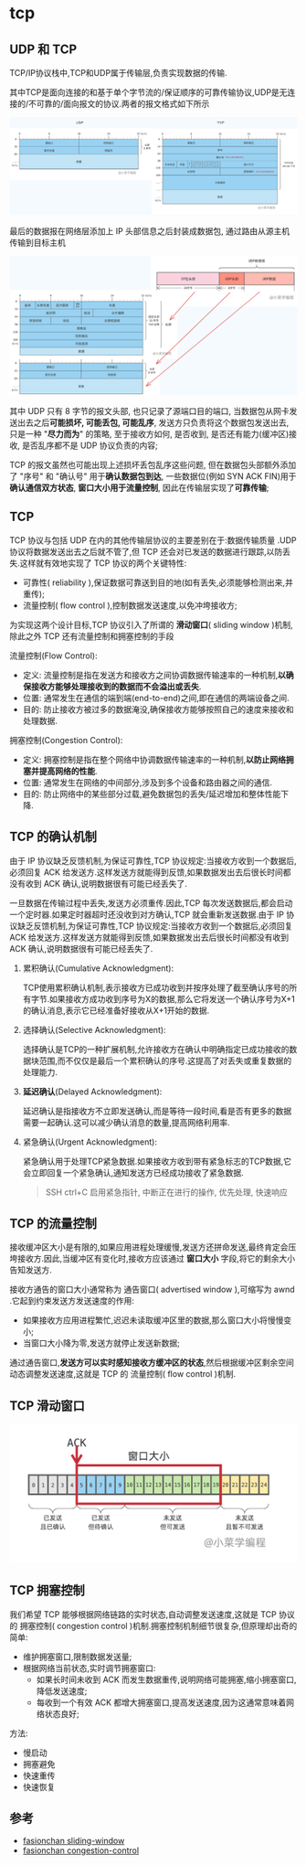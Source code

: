 
# tcp

## UDP 和 TCP

TCP/IP协议栈中,TCP和UDP属于传输层,负责实现数据的传输.

其中TCP是面向连接的和基于单个字节流的/保证顺序的可靠传输协议,UDP是无连接的/不可靠的/面向报文的协议.两者的报文格式如下所示

![20231231165858](https://raw.githubusercontent.com/learner-lu/picbed/master/20231231165858.png)

最后的数据报在网络层添加上 IP 头部信息之后封装成数据包, 通过路由从源主机传输到目标主机

![20231231171018](https://raw.githubusercontent.com/learner-lu/picbed/master/20231231171018.png)

其中 UDP 只有 8 字节的报文头部, 也只记录了源端口目的端口, 当数据包从网卡发送出去之后**可能损坏, 可能丢包, 可能乱序**, 发送方只负责将这个数据包发送出去, 只是一种 "**尽力而为**" 的策略, 至于接收方如何, 是否收到, 是否还有能力(缓冲区)接收, 是否乱序都不是 UDP 协议负责的内容;

TCP 的报文虽然也可能出现上述损坏丢包乱序这些问题, 但在数据包头部额外添加了 "序号" 和 "确认号" 用于**确认数据包到达**, 一些数据位(例如 SYN ACK FIN)用于**确认通信双方状态**, **窗口大小用于流量控制**, 因此在传输层实现了**可靠传输**;

## TCP

TCP 协议与包括 UDP 在内的其他传输层协议的主要差别在于:数据传输质量 .UDP 协议将数据发送出去之后就不管了,但 TCP 还会对已发送的数据进行跟踪,以防丢失.这样就有效地实现了 TCP 协议的两个关键特性:

- 可靠性( reliability ),保证数据可靠送到目的地(如有丢失,必须能够检测出来,并重传);
- 流量控制( flow control ),控制数据发送速度,以免冲垮接收方;

为实现这两个设计目标,TCP 协议引入了所谓的 **滑动窗口**( sliding window )机制, 除此之外 TCP 还有流量控制和拥塞控制的手段

流量控制(Flow Control):

- 定义: 流量控制是指在发送方和接收方之间协调数据传输速率的一种机制,**以确保接收方能够处理接收到的数据而不会溢出或丢失**.
- 位置: 通常发生在通信的端到端(end-to-end)之间,即在通信的两端设备之间.
- 目的: 防止接收方被过多的数据淹没,确保接收方能够按照自己的速度来接收和处理数据.

拥塞控制(Congestion Control):

- 定义: 拥塞控制是指在整个网络中协调数据传输速率的一种机制,**以防止网络拥塞并提高网络的性能**.
- 位置: 通常发生在网络的中间部分,涉及到多个设备和路由器之间的通信.
- 目的: 防止网络中的某些部分过载,避免数据包的丢失/延迟增加和整体性能下降.

## TCP 的确认机制

由于 IP 协议缺乏反馈机制,为保证可靠性,TCP 协议规定:当接收方收到一个数据后,必须回复 ACK 给发送方.这样发送方就能得到反馈,如果数据发出去后很长时间都没有收到 ACK 确认,说明数据很有可能已经丢失了.

一旦数据在传输过程中丢失,发送方必须重传.因此,TCP 每次发送数据后,都会启动一个定时器.如果定时器超时还没收到对方确认,TCP 就会重新发送数据.由于 IP 协议缺乏反馈机制,为保证可靠性,TCP 协议规定:当接收方收到一个数据后,必须回复 ACK 给发送方.这样发送方就能得到反馈,如果数据发出去后很长时间都没有收到 ACK 确认,说明数据很有可能已经丢失了.

1. 累积确认(Cumulative Acknowledgment):

   TCP使用累积确认机制,表示接收方已成功收到并按序处理了截至确认序号的所有字节.如果接收方成功收到序号为X的数据,那么它将发送一个确认序号为X+1的确认消息,表示它已经准备好接收从X+1开始的数据.

2. 选择确认(Selective Acknowledgment):

   选择确认是TCP的一种扩展机制,允许接收方在确认中明确指定已成功接收的数据块范围,而不仅仅是最后一个累积确认的序号.这提高了对丢失或重复数据的处理能力.

3. **延迟确认**(Delayed Acknowledgment):

   延迟确认是指接收方不立即发送确认,而是等待一段时间,看是否有更多的数据需要一起确认.这可以减少确认消息的数量,提高网络利用率.

4. 紧急确认(Urgent Acknowledgment):

   紧急确认用于处理TCP紧急数据.如果接收方收到带有紧急标志的TCP数据,它会立即回复一个紧急确认,通知发送方已经成功接收了紧急数据.

   > SSH ctrl+C 启用紧急指针, 中断正在进行的操作, 优先处理, 快速响应

## TCP 的流量控制

接收缓冲区大小是有限的,如果应用进程处理缓慢,发送方还拼命发送,最终肯定会压垮接收方.因此,当缓冲区有变化时,接收方应该通过 **窗口大小** 字段,将它的剩余大小告知发送方.

接收方通告的窗口大小通常称为 通告窗口( advertised window ),可缩写为 awnd .它起到约束发送方发送速度的作用:

- 如果接收方应用进程繁忙,迟迟未读取缓冲区里的数据,那么窗口大小将慢慢变小;
- 当窗口大小降为零,发送方就停止发送新数据;

通过通告窗口,**发送方可以实时感知接收方缓冲区的状态**,然后根据缓冲区剩余空间动态调整发送速度,这就是 TCP 的 流量控制( flow control )机制.

## TCP 滑动窗口

![20240101195349](https://raw.githubusercontent.com/learner-lu/picbed/master/20240101195349.png)

## TCP 拥塞控制

我们希望 TCP 能够根据网络链路的实时状态,自动调整发送速度,这就是 TCP 协议的 拥塞控制( congestion control )机制.拥塞控制机制细节很复杂,但原理却出奇的简单:

- 维护拥塞窗口,限制数据发送量;
- 根据网络当前状态,实时调节拥塞窗口:
  - 如果长时间未收到 ACK 而发生数据重传,说明网络可能拥塞,缩小拥塞窗口,降低发送速度;
  - 每收到一个有效 ACK 都增大拥塞窗口,提高发送速度,因为这通常意味着网络状态良好;

方法:

- 慢启动
- 拥塞避免
- 快速重传
- 快速恢复

## 参考

- [fasionchan sliding-window](https://fasionchan.com/network/tcp/sliding-window/)
- [fasionchan congestion-control](https://fasionchan.com/network/tcp/congestion-control/)
